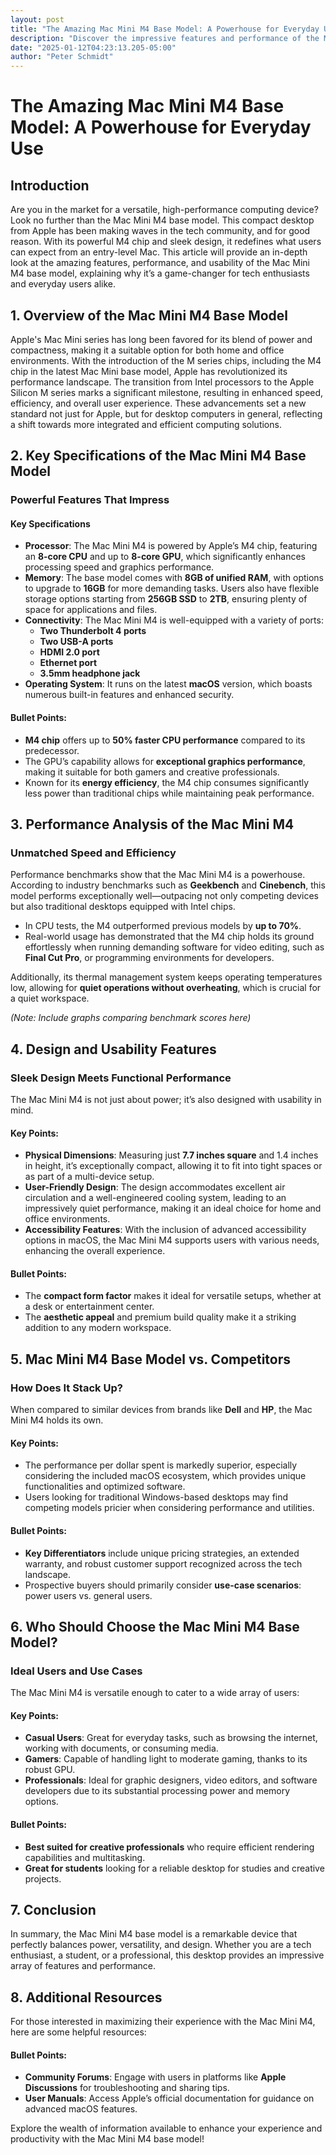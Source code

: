 ```yaml
---
layout: post
title: "The Amazing Mac Mini M4 Base Model: A Powerhouse for Everyday Use"
description: "Discover the impressive features and performance of the Mac Mini M4 base model, Apple's compact desktop that redefines entry-level computing with its powerful M4 chip and sleek design, making it suitable for both everyday users and tech enthusiasts."
date: "2025-01-12T04:23:13.205-05:00"
author: "Peter Schmidt"
---
```

# The Amazing Mac Mini M4 Base Model: A Powerhouse for Everyday Use

## Introduction

Are you in the market for a versatile, high-performance computing device? Look no further than the Mac Mini M4 base model. This compact desktop from Apple has been making waves in the tech community, and for good reason. With its powerful M4 chip and sleek design, it redefines what users can expect from an entry-level Mac. This article will provide an in-depth look at the amazing features, performance, and usability of the Mac Mini M4 base model, explaining why it’s a game-changer for tech enthusiasts and everyday users alike.

## 1. Overview of the Mac Mini M4 Base Model

Apple's Mac Mini series has long been favored for its blend of power and compactness, making it a suitable option for both home and office environments. With the introduction of the M series chips, including the M4 chip in the latest Mac Mini base model, Apple has revolutionized its performance landscape. The transition from Intel processors to the Apple Silicon M series marks a significant milestone, resulting in enhanced speed, efficiency, and overall user experience. These advancements set a new standard not just for Apple, but for desktop computers in general, reflecting a shift towards more integrated and efficient computing solutions.

## 2. Key Specifications of the Mac Mini M4 Base Model

### Powerful Features That Impress

#### Key Specifications
- **Processor**: The Mac Mini M4 is powered by Apple’s M4 chip, featuring an **8-core CPU** and up to **8-core GPU**, which significantly enhances processing speed and graphics performance.
- **Memory**: The base model comes with **8GB of unified RAM**, with options to upgrade to **16GB** for more demanding tasks. Users also have flexible storage options starting from **256GB SSD** to **2TB**, ensuring plenty of space for applications and files.
- **Connectivity**: The Mac Mini M4 is well-equipped with a variety of ports:
  - **Two Thunderbolt 4 ports**
  - **Two USB-A ports**
  - **HDMI 2.0 port**
  - **Ethernet port**
  - **3.5mm headphone jack**
- **Operating System**: It runs on the latest **macOS** version, which boasts numerous built-in features and enhanced security.

#### Bullet Points:
- **M4 chip** offers up to **50% faster CPU performance** compared to its predecessor.
- The GPU’s capability allows for **exceptional graphics performance**, making it suitable for both gamers and creative professionals.
- Known for its **energy efficiency**, the M4 chip consumes significantly less power than traditional chips while maintaining peak performance.

## 3. Performance Analysis of the Mac Mini M4

### Unmatched Speed and Efficiency

Performance benchmarks show that the Mac Mini M4 is a powerhouse. According to industry benchmarks such as **Geekbench** and **Cinebench**, this model performs exceptionally well—outpacing not only competing devices but also traditional desktops equipped with Intel chips.

- In CPU tests, the M4 outperformed previous models by **up to 70%**.
- Real-world usage has demonstrated that the M4 chip holds its ground effortlessly when running demanding software for video editing, such as **Final Cut Pro**, or programming environments for developers.

Additionally, its thermal management system keeps operating temperatures low, allowing for **quiet operations without overheating**, which is crucial for a quiet workspace.

*(Note: Include graphs comparing benchmark scores here)*

## 4. Design and Usability Features

### Sleek Design Meets Functional Performance

The Mac Mini M4 is not just about power; it’s also designed with usability in mind. 

#### Key Points:
- **Physical Dimensions**: Measuring just **7.7 inches square** and 1.4 inches in height, it’s exceptionally compact, allowing it to fit into tight spaces or as part of a multi-device setup.
- **User-Friendly Design**: The design accommodates excellent air circulation and a well-engineered cooling system, leading to an impressively quiet performance, making it an ideal choice for home and office environments.
- **Accessibility Features**: With the inclusion of advanced accessibility options in macOS, the Mac Mini M4 supports users with various needs, enhancing the overall experience.

#### Bullet Points:
- The **compact form factor** makes it ideal for versatile setups, whether at a desk or entertainment center.
- The **aesthetic appeal** and premium build quality make it a striking addition to any modern workspace.

## 5. Mac Mini M4 Base Model vs. Competitors

### How Does It Stack Up?

When compared to similar devices from brands like **Dell** and **HP**, the Mac Mini M4 holds its own. 

#### Key Points:
- The performance per dollar spent is markedly superior, especially considering the included macOS ecosystem, which provides unique functionalities and optimized software.
- Users looking for traditional Windows-based desktops may find competing models pricier when considering performance and utilities.

#### Bullet Points:
- **Key Differentiators** include unique pricing strategies, an extended warranty, and robust customer support recognized across the tech landscape.
- Prospective buyers should primarily consider **use-case scenarios**: power users vs. general users.

## 6. Who Should Choose the Mac Mini M4 Base Model?

### Ideal Users and Use Cases

The Mac Mini M4 is versatile enough to cater to a wide array of users:

#### Key Points:
- **Casual Users**: Great for everyday tasks, such as browsing the internet, working with documents, or consuming media.
- **Gamers**: Capable of handling light to moderate gaming, thanks to its robust GPU.
- **Professionals**: Ideal for graphic designers, video editors, and software developers due to its substantial processing power and memory options.

#### Bullet Points:
- **Best suited for creative professionals** who require efficient rendering capabilities and multitasking.
- **Great for students** looking for a reliable desktop for studies and creative projects.

## 7. Conclusion

In summary, the Mac Mini M4 base model is a remarkable device that perfectly balances power, versatility, and design. Whether you are a tech enthusiast, a student, or a professional, this desktop provides an impressive array of features and performance. 

## 8. Additional Resources

For those interested in maximizing their experience with the Mac Mini M4, here are some helpful resources:

#### Bullet Points:
- **Community Forums**: Engage with users in platforms like **Apple Discussions** for troubleshooting and sharing tips.
- **User Manuals**: Access Apple’s official documentation for guidance on advanced macOS features.
  
Explore the wealth of information available to enhance your experience and productivity with the Mac Mini M4 base model!